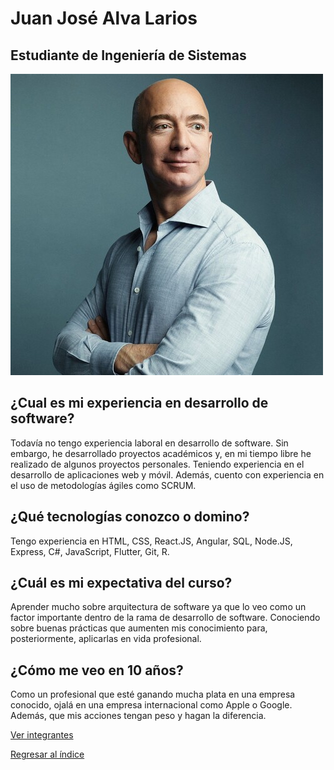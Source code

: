 # Juan José Alva Larios
## Estudiante de Ingeniería de Sistemas

![Juan Alva](juan.jpg)

## ¿Cual es mi experiencia en desarrollo de software?

Todavía no tengo experiencia laboral en desarrollo de software. Sin embargo, he desarrollado proyectos académicos y, en mi tiempo libre he realizado de algunos proyectos personales. Teniendo experiencia en el desarrollo de aplicaciones web y móvil. Además, cuento con experiencia en el uso de metodologías ágiles como SCRUM.

## ¿Qué tecnologías conozco o domino?

Tengo experiencia en HTML, CSS, React.JS, Angular, SQL, Node.JS, Express, C#, JavaScript, Flutter, Git, R.

## ¿Cuál es mi expectativa del curso?

Aprender mucho sobre arquitectura de software ya que lo veo como un factor importante dentro de la rama de desarrollo de software. Conociendo sobre buenas prácticas que aumenten mis conocimiento para, posteriormente, aplicarlas en vida profesional.

## ¿Cómo me veo en 10 años?

Como un profesional que esté ganando mucha plata en una empresa conocido, ojalá en una empresa internacional como Apple o Google. Además, que mis acciones tengan peso y hagan la diferencia.

[Ver integrantes](../0.md)

[Regresar al índice](../../README.md)